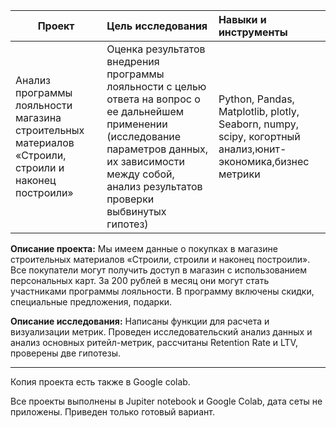 | **Проект** | **Цель исследования** | **Навыки и инструменты** |
| -------------------- | :--------------------- |:---------------------------|
|Анализ программы лояльности магазина строительных материалов «Строили, строили и наконец построили»|Оценка результатов внедрения программы лояльности с целью ответа на вопрос о ее дальнейшем применении (исследование параметров данных, их зависимости между собой, анализ результатов проверки выбвинутых гипотез)|Python, Pandas, Matplotlib, plotly, Seaborn, numpy, scipy, когортный анализ,юнит-экономика,бизнес метрики|

**Описание проекта:**
Мы имеем данные о покупках в магазине строительных материалов «Строили, строили и наконец построили». Все покупатели могут получить доступ в магазин с использованием персональных карт. За 200 рублей в месяц они могут стать участниками программы лояльности. В программу включены скидки, специальные предложения, подарки.

**Описание исследования:**
Написаны функции для расчета и визуализации метрик. Проведен исследовательский анализ данных и анализ основных ритейл-метрик, рассчитаны Retention Rate и LTV, проверены две гипотезы.

__________________________________________________________________________________________________________________________
Копия проекта есть также в Google colab.

Все проекты выполнены в Jupiter notebook и Google Colab, дата сеты не приложены. Приведен только готовый вариант.
